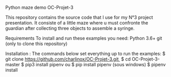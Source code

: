 
Python maze demo
OC-Projet-3

This repository contains the source code that I use for my N°3 project presentation. It consiste of a little maze where u must confronte the guardian after collecting three objects to assemble a syringe.

Requirements
To install and run these examples you need:
Python 3.6+
git (only to clone this repository)

Installation :
The commands below set everything up to run the examples:
$ git clone https://github.com/charlinox/OC-Projet-3.git 
$ cd OC-Projet-3-master
$ pip3 install pipenv ou $ pip install pipenv
(sous windows) $ pipenv install
